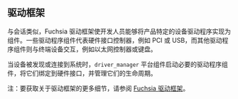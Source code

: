 <!-- 
## Driver framework
 -->
## 驱动框架

<!-- 
Similar to session, the Fuchsia Driver Framework enables developers to
implement product-specific device drivers as components. Some driver components
represent hardware interface controllers, such as PCI or USB, while others
interact with end devices, such as an ethernet controller or keyboard.
 -->
与会话类似，Fuchsia 驱动框架使开发人员能够将产品特定的设备驱动程序实现为组件。一些驱动程序组件代表硬件接口控制器，例如 PCI 或 USB，而其他驱动程序组件则与终端设备交互，例如以太网控制器或键盘。

<!-- 
As devices are discovered or attached to the system, the `driver_manager`
platform component starts the necessary driver components, binds them to the
hardware interfaces, and manages their lifecycle.
 -->
当设备被发现或连接到系统时，`driver_manager` 平台组件启动必要的驱动程序组件，将它们绑定到硬件接口，并管理它们的生命周期。

<!-- 
Note: For more details on the driver framework, see
[Fuchsia Driver Framework](/development/drivers/concepts/fdf.md).
-->
注：要获取关于驱动框架的更多细节，请参阅 [Fuchsia 驱动框架](/development/drivers/concepts/fdf.md)。
